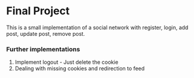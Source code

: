 # Final Project
This is a small implementation of a social network with register, login, add post, update post, remove post.

### Further implementations

1. Implement logout - Just delete the cookie
2. Dealing with missing cookies and redirection to feed
